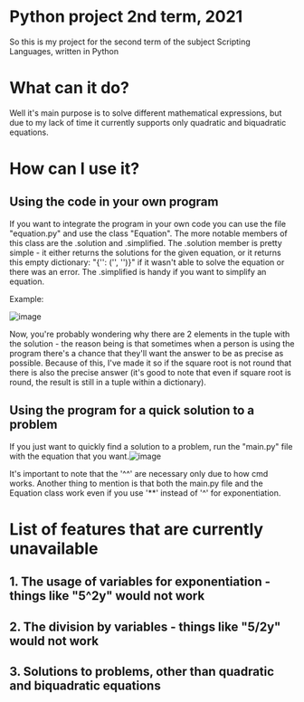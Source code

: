 # Python project 2nd term, 2021
So this is my project for the second term of the subject Scripting Languages, written in Python
# What can it do?
Well it's main purpose is to solve different mathematical expressions, but due to my lack of time it currently supports only quadratic and biquadratic equations.
# How can I use it?
## Using the code in your own program
If you want to integrate the program in your own code you can use the file "equation.py" and use the class "Equation". The more notable members of this class are the .solution and .simplified. The .solution member is pretty simple - it either returns the solutions for the given equation, or it returns this empty dictionary: "{'': ('', '')}" if it wasn't able to solve the equation or there was an error. The .simplified is handy if you want to simplify an equation. 

Example:

![image](https://user-images.githubusercontent.com/61279622/120940474-2cd87500-c726-11eb-9785-388543c82b72.png)

Now, you're probably wondering why there are 2 elements in the tuple with the solution - the reason being is that sometimes when a person is using the program there's a chance that they'll want the answer to be as precise as possible. Because of this, I've made it so if the square root is not round that there is also the precise answer (it's good to note that even if square root is round, the result is still in a tuple within a dictionary).

## Using the program for a quick solution to a problem
If you just want to quickly find a solution to a problem, run the "main.py" file with the equation that you want.![image](https://user-images.githubusercontent.com/61279622/120939754-2942ef00-c722-11eb-85f0-850493051d7d.jpg)

It's important to note that the '^^' are necessary only due to how cmd works. Another thing to mention is that both the main.py file and the Equation class work even if you use '**' instead of '^' for exponentiation.

# List of features that are currently unavailable
## 1. The usage of variables for exponentiation - things like "5^2y" would not work
## 2. The division by variables - things like "5/2y" would not work
## 3. Solutions to problems, other than quadratic and biquadratic equations
